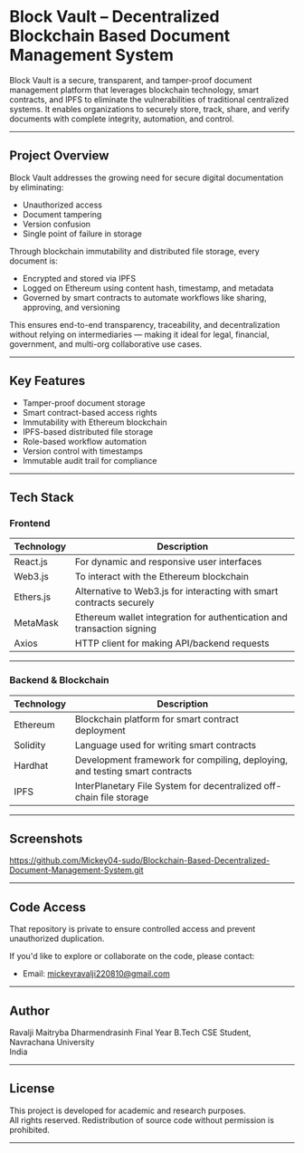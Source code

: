 # Block Vault – Decentralized Blockchain Based Document Management System

Block Vault is a secure, transparent, and tamper-proof document management platform that leverages blockchain technology, smart contracts, and IPFS to eliminate the vulnerabilities of traditional centralized systems. It enables organizations to securely store, track, share, and verify documents with complete integrity, automation, and control.

---

## Project Overview

Block Vault addresses the growing need for secure digital documentation by eliminating:
- Unauthorized access
- Document tampering
- Version confusion
- Single point of failure in storage

Through blockchain immutability and distributed file storage, every document is:
- Encrypted and stored via IPFS
- Logged on Ethereum using content hash, timestamp, and metadata
- Governed by smart contracts to automate workflows like sharing, approving, and versioning

This ensures end-to-end transparency, traceability, and decentralization without relying on intermediaries — making it ideal for legal, financial, government, and multi-org collaborative use cases.

---

## Key Features

- Tamper-proof document storage
- Smart contract-based access rights
- Immutability with Ethereum blockchain
- IPFS-based distributed file storage
- Role-based workflow automation
- Version control with timestamps
- Immutable audit trail for compliance

---

## Tech Stack

### Frontend

| Technology   | Description                                                                 |
|--------------|-----------------------------------------------------------------------------|
| React.js     | For dynamic and responsive user interfaces                                 |
| Web3.js      | To interact with the Ethereum blockchain                                   |
| Ethers.js    | Alternative to Web3.js for interacting with smart contracts securely       |
| MetaMask     | Ethereum wallet integration for authentication and transaction signing     |
| Axios        | HTTP client for making API/backend requests                                |

---

### Backend & Blockchain

| Technology     | Description                                                                 |
|----------------|-----------------------------------------------------------------------------|
| Ethereum       | Blockchain platform for smart contract deployment                          |
| Solidity       | Language used for writing smart contracts                                  |
| Hardhat        | Development framework for compiling, deploying, and testing smart contracts |
| IPFS           | InterPlanetary File System for decentralized off-chain file storage        |

---

## Screenshots
https://github.com/Mickey04-sudo/Blockchain-Based-Decentralized-Document-Management-System.git


---

## Code Access

That repository is private to ensure controlled access and prevent unauthorized duplication.

If you'd like to explore or collaborate on the code, please contact:

- Email: mickeyravalji220810@gmail.com

---

## Author

Ravalji Maitryba Dharmendrasinh
Final Year B.Tech CSE Student, Navrachana University  
India  

---

## License

This project is developed for academic and research purposes.  
All rights reserved. Redistribution of source code without permission is prohibited.

---
